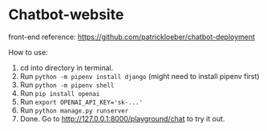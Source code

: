 # Chatbot-website

front-end reference: https://github.com/patrickloeber/chatbot-deployment


How to use:
1. cd into directory in terminal.
2. Run ```python -m pipenv install django``` (might need to install pipenv first)
3. Run ```python -m pipenv shell```
4. Run ```pip install openai```
5. Run ```export OPENAI_API_KEY='sk-...'```
6. Run ```python manage.py runserver```
7. Done. Go to http://127.0.0.1:8000/playground/chat to try it out. 
